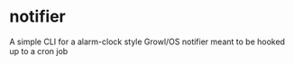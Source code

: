 # notifier
A simple CLI for a alarm-clock style Growl/OS notifier meant to be hooked up to a cron job
